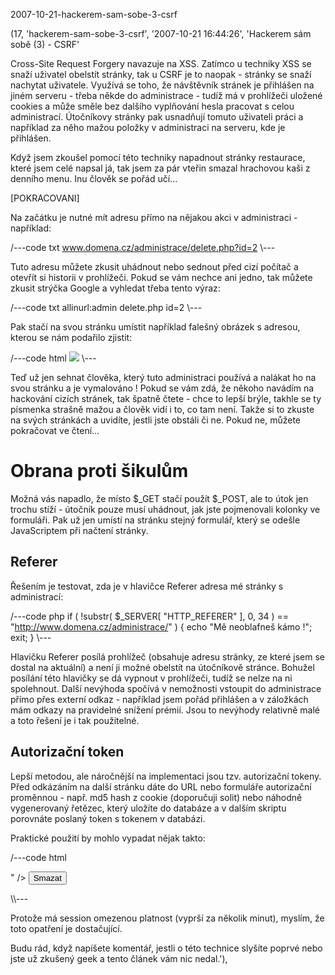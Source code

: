 2007-10-21-hackerem-sam-sobe-3-csrf

(17, 'hackerem-sam-sobe-3-csrf', '2007-10-21 16:44:26', 'Hackerem sám sobě (3) - CSRF'

Cross-Site Request Forgery navazuje na XSS. Zatímco u techniky XSS se snaží
uživatel obelstít stránky, tak u CSRF je to naopak - stránky se snaží nachytat
uživatele. Využívá se toho, že návštěvník stránek je přihlášen na jiném serveru -
třeba někde do administrace - tudíž má v prohlížeči uložené cookies a může směle
bez dalšího vyplňování hesla pracovat s celou administrací. Útočníkovy stránky
pak usnadňují tomuto uživateli práci a například za něho mažou položky v administraci
na serveru, kde je přihlášen.

Když jsem zkoušel pomocí této techniky napadnout stránky restaurace, které jsem
celé napsal já, tak jsem za pár vteřin smazal hrachovou kaši z denního menu. Inu
člověk se pořád učí...

[POKRACOVANI]

Na začátku je nutné mít adresu přímo na nějakou akci v administraci - například:

/---code txt
www.domena.cz/administrace/delete.php?id=2
\\---

Tuto adresu můžete zkusit uhádnout nebo sednout před cizí počítač a otevřít si
historii v prohlížeči. Pokud se vám nechce ani jedno, tak můžete zkusit strýčka
Google a vyhledat třeba tento výraz:

/---code txt
allinurl:admin delete.php id=2
\\---

Pak stačí na svou stránku umístit například falešný obrázek s adresou, kterou se
nám podařilo zjistit:

/---code html
<img src="http://www.domena.cz/administrace/delete.php?id=2" />
\\---

Teď už jen sehnat člověka, který tuto administraci používá a nalákat ho na svou
stránku a je vymalováno ! Pokud se vám zdá, že někoho navádím na hackování cizích
stránek, tak špatně čtete - chce to lepší brýle, takhle se ty písmenka strašně
mažou a člověk vidí i to, co tam není. Takže si to zkuste na svých stránkách a
uvidíte, jestli jste obstáli či ne. Pokud ne, můžete pokračovat ve čtení...

Obrana proti šikulům
====================

Možná vás napadlo, že místo $_GET stačí použít $_POST, ale to útok jen trochu
stíží - útočník pouze musí uhádnout, jak jste pojmenovali kolonky ve formuláři.
Pak už jen umístí na stránku stejný formulář, který se odešle JavaScriptem při
načtení stránky.

Referer
-----------------

Řešením je testovat, zda je v hlavičce Referer adresa mé stránky s administrací:

/---code php
if ( !substr( $_SERVER[ "HTTP_REFERER" ], 0, 34 ) == "http://www.domena.cz/administrace/" ) {
      echo "Mě neoblafneš kámo !";
  exit;
}
\\---

Hlavičku Referer posílá prohlížeč (obsahuje adresu stránky, ze které jsem se dostal
na aktuální) a není ji možné obelstít na útočníkově stránce. Bohužel posílání
této hlavičky se dá vypnout v prohlížeči, tudíž se nelze na ni spolehnout. Další
nevýhoda spočívá v nemožnosti vstoupit do administrace přímo přes externí odkaz -
například jsem pořád přihlášen a v záložkách mám odkazy na pravidelné snížení
prémií. Jsou to nevýhody relativně malé a toto řešení je i tak použitelné.

Autorizační token
-----------------

Lepší metodou, ale náročnější na implementaci jsou tzv. autorizační tokeny. Před
odkázáním na další stránku dáte do URL nebo formuláře autorizační proměnnou - např.
md5 hash z cookie (doporučuji solit) nebo náhodně vygenerovaný řetězec, který
uložíte do databáze a v dalším skriptu porovnáte poslaný token s tokenem v databázi.

Praktické použití by mohlo vypadat nějak takto:

/---code html
<?php
session_start();
?>
<form action="delete.php" method="post">
  <input type="hidden" name="id" value="2" />
  <input type="hidden" name="token" value="<?php
    echo sha1( session_id( ) + $_SESSION[ "password" ] ) ?>" />

  <input type="submit" name="btn" value="Smazat" />
</form>
\\---

Protože má session omezenou platnost (vyprší za několik minut), myslím, že toto
opatření je dostačující.

Budu rád, když napíšete komentář, jestli o této technice slyšíte poprvé nebo
jste už zkušený geek a tento článek vám nic nedal.'),
